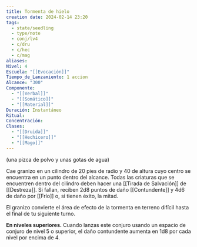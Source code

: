 ```yaml
---
title: Tormenta de hielo
creation date: 2024-02-14 23:20
tags:
  - state/seedling
  - type/note
  - conj/lv4
  - c/dru
  - c/hec
  - c/mag
aliases: 
Nivel: 4
Escuela: "[[Evocación]]"
Tiempo_de_Lanzamiento: 1 accion
Alcance: "300"
Componente:
  - "[[Verbal]]"
  - "[[Somático]]"
  - "[[Material]]"
Duración: Instantáneo
Ritual: 
Concentración: 
Clases:
  - "[[Druida]]"
  - "[[Hechicero]]"
  - "[[Mago]]"
---
```

(una pizca de polvo y unas gotas de agua)

Cae granizo en un cilindro de 20 pies de radio y 40 de altura cuyo centro se encuentra en un punto dentro del alcance. Todas las criaturas que se encuentren dentro del cilindro deben hacer una [[Tirada de Salvación]] de [[Destreza]]. Si fallan, reciben 2d8 puntos de daño [[Contundente]] y 4d6 de daño por [[Frío]] o, si tienen éxito, la mitad.

El granizo convierte el área de efecto de la tormenta en terreno difícil hasta el final de tu siguiente turno.

**En niveles superiores.** Cuando lanzas este conjuro usando un espacio de conjuro de nivel 5 o superior, el daño contundente aumenta en 1d8 por cada nivel por encima de 4.
